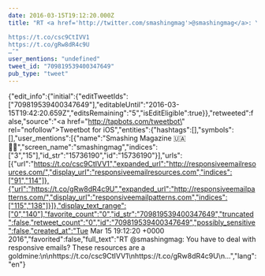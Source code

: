 ```yaml
---
date: 2016-03-15T19:12:20.000Z
title: "RT <a href='http://twitter.com/smashingmag'>@smashingmag</a>: You have to deal with responsive emails? These resources are a goldmine:

https://t.co/csc9CtIVV1
https://t.co/gRw8dR4c9U
…″"
user_mentions: "undefined"
tweet_id: "709819539400347649"
pub_type: "tweet"
---
```

{"edit_info":{"initial":{"editTweetIds":["709819539400347649"],"editableUntil":"2016-03-15T19:42:20.659Z","editsRemaining":"5","isEditEligible":true}},"retweeted":false,"source":"<a href=\"http://tapbots.com/tweetbot\" rel=\"nofollow\">Tweetbot for iΟS</a>","entities":{"hashtags":[],"symbols":[],"user_mentions":[{"name":"Smashing Magazine 🇺🇦 🏳️‍🌈","screen_name":"smashingmag","indices":["3","15"],"id_str":"15736190","id":"15736190"}],"urls":[{"url":"https://t.co/csc9CtIVV1","expanded_url":"http://responsiveemailresources.com/","display_url":"responsiveemailresources.com","indices":["91","114"]},{"url":"https://t.co/gRw8dR4c9U","expanded_url":"http://responsiveemailpatterns.com/","display_url":"responsiveemailpatterns.com","indices":["115","138"]}]},"display_text_range":["0","140"],"favorite_count":"0","id_str":"709819539400347649","truncated":false,"retweet_count":"0","id":"709819539400347649","possibly_sensitive":false,"created_at":"Tue Mar 15 19:12:20 +0000 2016","favorited":false,"full_text":"RT @smashingmag: You have to deal with responsive emails? These resources are a goldmine:\n\nhttps://t.co/csc9CtIVV1\nhttps://t.co/gRw8dR4c9U\n…","lang":"en"}
